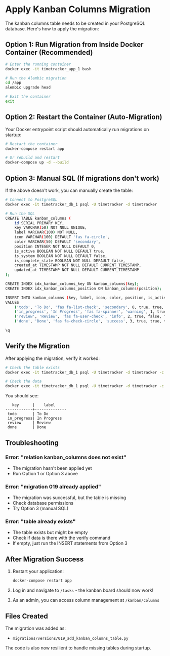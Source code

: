 # Apply Kanban Columns Migration

The kanban columns table needs to be created in your PostgreSQL database. Here's how to apply the migration:

## Option 1: Run Migration from Inside Docker Container (Recommended)

```bash
# Enter the running container
docker exec -it timetracker_app_1 bash

# Run the Alembic migration
cd /app
alembic upgrade head

# Exit the container
exit
```

## Option 2: Restart the Container (Auto-Migration)

Your Docker entrypoint script should automatically run migrations on startup:

```bash
# Restart the container
docker-compose restart app

# Or rebuild and restart
docker-compose up -d --build
```

## Option 3: Manual SQL (If migrations don't work)

If the above doesn't work, you can manually create the table:

```bash
# Connect to PostgreSQL
docker exec -it timetracker_db_1 psql -U timetracker -d timetracker

# Run the SQL
CREATE TABLE kanban_columns (
    id SERIAL PRIMARY KEY,
    key VARCHAR(50) NOT NULL UNIQUE,
    label VARCHAR(100) NOT NULL,
    icon VARCHAR(100) DEFAULT 'fas fa-circle',
    color VARCHAR(50) DEFAULT 'secondary',
    position INTEGER NOT NULL DEFAULT 0,
    is_active BOOLEAN NOT NULL DEFAULT true,
    is_system BOOLEAN NOT NULL DEFAULT false,
    is_complete_state BOOLEAN NOT NULL DEFAULT false,
    created_at TIMESTAMP NOT NULL DEFAULT CURRENT_TIMESTAMP,
    updated_at TIMESTAMP NOT NULL DEFAULT CURRENT_TIMESTAMP
);

CREATE INDEX idx_kanban_columns_key ON kanban_columns(key);
CREATE INDEX idx_kanban_columns_position ON kanban_columns(position);

INSERT INTO kanban_columns (key, label, icon, color, position, is_active, is_system, is_complete_state)
VALUES
    ('todo', 'To Do', 'fas fa-list-check', 'secondary', 0, true, true, false),
    ('in_progress', 'In Progress', 'fas fa-spinner', 'warning', 1, true, true, false),
    ('review', 'Review', 'fas fa-user-check', 'info', 2, true, false, false),
    ('done', 'Done', 'fas fa-check-circle', 'success', 3, true, true, true);

\q
```

## Verify the Migration

After applying the migration, verify it worked:

```bash
# Check the table exists
docker exec -it timetracker_db_1 psql -U timetracker -d timetracker -c "\dt kanban_columns"

# Check the data
docker exec -it timetracker_db_1 psql -U timetracker -d timetracker -c "SELECT key, label FROM kanban_columns ORDER BY position;"
```

You should see:
```
   key      |    label     
------------+--------------
 todo       | To Do
 in_progress| In Progress
 review     | Review
 done       | Done
```

## Troubleshooting

### Error: "relation kanban_columns does not exist"
- The migration hasn't been applied yet
- Run Option 1 or Option 3 above

### Error: "migration 019 already applied"
- The migration was successful, but the table is missing
- Check database permissions
- Try Option 3 (manual SQL)

### Error: "table already exists"
- The table exists but might be empty
- Check if data is there with the verify command
- If empty, just run the INSERT statements from Option 3

## After Migration Success

1. Restart your application:
   ```bash
   docker-compose restart app
   ```

2. Log in and navigate to `/tasks` - the kanban board should now work!

3. As an admin, you can access column management at `/kanban/columns`

## Files Created

The migration was added as:
- `migrations/versions/019_add_kanban_columns_table.py`

The code is also now resilient to handle missing tables during startup.

